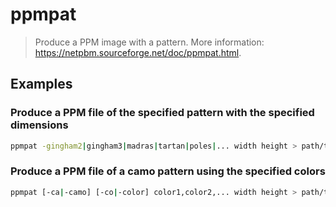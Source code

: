 # ppmpat

> Produce a PPM image with a pattern. More information: <https://netpbm.sourceforge.net/doc/ppmpat.html>.

## Examples

### Produce a PPM file of the specified pattern with the specified dimensions

```bash
ppmpat -gingham2|gingham3|madras|tartan|poles|... width height > path/to/file.ppm
```

### Produce a PPM file of a camo pattern using the specified colors

```bash
ppmpat [-ca|-camo] [-co|-color] color1,color2,... width height > path/to/file.ppm
```
